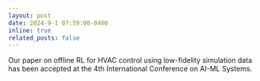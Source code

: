 ```yaml
---
layout: post
date: 2024-9-1 07:59:00-0400
inline: true
related_posts: false
---
```


Our paper on offline RL for HVAC control using low-fidelity simulation data has been accepted at the 4th International Conference on AI-ML Systems.